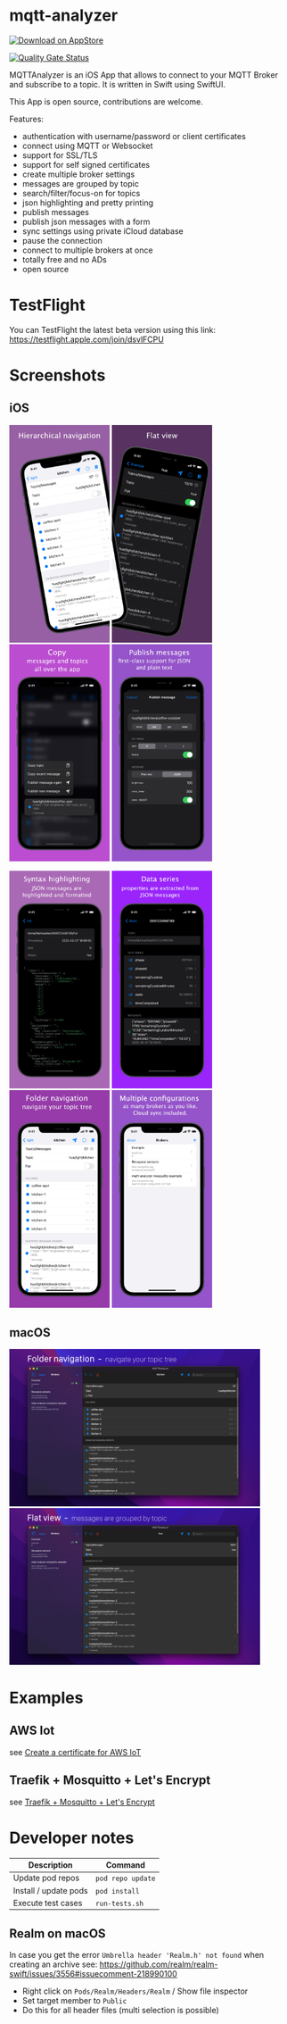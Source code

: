 # mqtt-analyzer

<a href="https://apps.apple.com/de/app/mqttanalyzer/id1493015317?mt=8">![Download on AppStore](https://linkmaker.itunes.apple.com/en-us/badge-lrg.svg?releaseDate=2020-01-07&kind=iossoftware&bubble=apple_music)</a>

[![Quality Gate Status](https://sonarcloud.io/api/project_badges/measure?project=philipparndt_mqtt-analyzer&metric=alert_status)](https://sonarcloud.io/dashboard?id=philipparndt_mqtt-analyzer)

MQTTAnalyzer is an iOS App that allows to connect to your MQTT Broker and
subscribe to a topic. It is written in Swift using SwiftUI.

This App is open source, contributions are welcome.

Features:
- authentication with username/password or client certificates
- connect using MQTT or Websocket
- support for SSL/TLS
- support for self signed certificates
- create multiple broker settings
- messages are grouped by topic
- search/filter/focus-on for topics
- json highlighting and pretty printing
- publish messages
- publish json messages with a form
- sync settings using private iCloud database
- pause the connection
- connect to multiple brokers at once
- totally free and no ADs
- open source

# TestFlight

You can TestFlight the latest beta version using this link:
https://testflight.apple.com/join/dsvlFCPU

# Screenshots

## iOS
<p float="left">
<img src="https://github.com/philipparndt/mqtt-analyzer/raw/master/Docs/screenshot-1.png" width="180"/>
<img src="https://github.com/philipparndt/mqtt-analyzer/raw/master/Docs/screenshot-2.png" width="180"/>
<img src="https://github.com/philipparndt/mqtt-analyzer/raw/master/Docs/screenshot-3.png" width="180"/>
<img src="https://github.com/philipparndt/mqtt-analyzer/raw/master/Docs/screenshot-4.png" width="180"/>
</p>
<p float="left">
<img src="https://github.com/philipparndt/mqtt-analyzer/raw/master/Docs/screenshot-5.png" width="180"/>
<img src="https://github.com/philipparndt/mqtt-analyzer/raw/master/Docs/screenshot-6.png" width="180"/>
<img src="https://github.com/philipparndt/mqtt-analyzer/raw/master/Docs/screenshot-7.png" width="180"/>
<img src="https://github.com/philipparndt/mqtt-analyzer/raw/master/Docs/screenshot-8.png" width="180"/>
</p>


## macOS
<p float="left">
<img src="https://github.com/philipparndt/mqtt-analyzer/raw/master/Docs/macos-screenshot-1.png" width="450"/>
<img src="https://github.com/philipparndt/mqtt-analyzer/raw/master/Docs/macos-screenshot-2.png" width="450"/>
</p>


# Examples

## AWS Iot

see [Create a certificate for AWS IoT](./examples/aws)

## Traefik + Mosquitto + Let's Encrypt

see [Traefik + Mosquitto + Let's Encrypt](./examples/traefik-tls)

# Developer notes

| Description           | Command           |
| --------------------- | ----------------- |
| Update pod repos      | `pod repo update` |
| Install / update pods | `pod install`     |
| Execute test cases    | `run-tests.sh`    |

## Realm on macOS
In case you get the error `Umbrella header 'Realm.h' not found` when creating an archive see:
https://github.com/realm/realm-swift/issues/3556#issuecomment-218990100

- Right click on `Pods/Realm/Headers/Realm` / Show file inspector
- Set target member to `Public`
- Do this for all header files (multi selection is possible)

